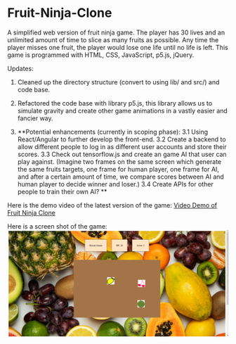 # Fruit-Ninja-Clone

A simplified web version of fruit ninja game.
The player has 30 lives and an unlimited amount of time to slice as many fruits as possible.
Any time the player misses one fruit, the player would lose one life until no life is left.
This game is programmed with HTML, CSS, JavaScript, p5.js, jQuery.

Updates: 
1. Cleaned up the directory structure (convert to using lib/ and src/) and code base.
2. Refactored the code base with library p5.js, this library allows us to simulate gravity and create other game animations in a vastly easier and fancier way.

3. **Potential enhancements (currently in scoping phase):
  3.1 Using React/Angular to further develop the front-end.
  3.2 Create a backend to allow different people to log in as different user accounts and store their scores.
  3.3 Check out tensorflow.js and create an game AI that user can play against. (Imagine two frames on the same screen which generate the same fruits targets, one frame for human    player, one frame for AI, and after a certain amount of time, we compare scores between AI and human player to decide winner and loser.)
  3.4 Create APIs for other people to train their own AI?
**


Here is the demo video of the latest version of the game:
[Video Demo of Fruit Ninja Clone](https://youtu.be/QpzxffVsWHg)

Here is a screen shot of the game:
![](demo_pics/Screenshot_1.png)
